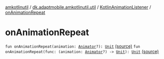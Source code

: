 [amkotlinutil](../../index.md) / [dk.adaptmobile.amkotlinutil.util](../index.md) / [KotlinAnimationListener](index.md) / [onAnimationRepeat](./on-animation-repeat.md)

# onAnimationRepeat

`fun onAnimationRepeat(animation: `[`Animator`](https://developer.android.com/reference/android/animation/Animator.html)`?): `[`Unit`](https://kotlinlang.org/api/latest/jvm/stdlib/kotlin/-unit/index.html) [(source)](https://github.com/adaptmobile-organization/amkotlinutil/tree/master/amkotlinutil/src/main/java/dk/adaptmobile/amkotlinutil/util/KotlinAnimationListener.kt#L12)
`fun onAnimationRepeat(func: (animation: `[`Animator`](https://developer.android.com/reference/android/animation/Animator.html)`?) -> `[`Unit`](https://kotlinlang.org/api/latest/jvm/stdlib/kotlin/-unit/index.html)`): `[`Unit`](https://kotlinlang.org/api/latest/jvm/stdlib/kotlin/-unit/index.html) [(source)](https://github.com/adaptmobile-organization/amkotlinutil/tree/master/amkotlinutil/src/main/java/dk/adaptmobile/amkotlinutil/util/KotlinAnimationListener.kt#L16)